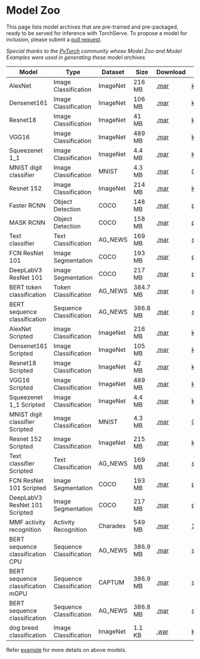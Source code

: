 # Model Zoo

This page lists model archives that are pre-trained and pre-packaged, ready to be served for inference with TorchServe.
To propose a model for inclusion, please submit a [pull request](https://github.com/pytorch/serve/pulls).

*Special thanks to the [PyTorch](https://pytorch.org/) community whose Model Zoo and Model Examples were used in generating these model archives.*


| Model | Type | Dataset | Size | Download | Sample Input| Model mode |
| --- | --- | --- | --- | --- | --- | --- |
| AlexNet | Image Classification | ImageNet | 216 MB | [.mar](https://torchserve.pytorch.org/mar_files/alexnet.mar) | [kitten.jpg](https://github.com/pytorch/serve/blob/master/examples/image_classifier/kitten.jpg?raw=true) |Eager|
| Densenet161 | Image Classification | ImageNet | 106 MB | [.mar](https://torchserve.pytorch.org/mar_files/densenet161.mar) | [kitten.jpg](https://github.com/pytorch/serve/blob/master/examples/image_classifier/kitten.jpg?raw=true) |Eager|
| Resnet18 | Image Classification | ImageNet | 41 MB | [.mar](https://torchserve.pytorch.org/mar_files/resnet-18.mar) | [kitten.jpg](https://github.com/pytorch/serve/blob/master/examples/image_classifier/kitten.jpg?raw=true) |Eager|
| VGG16 | Image Classification | ImageNet | 489 MB | [.mar](https://torchserve.pytorch.org/mar_files/vgg16.mar) | [kitten.jpg](https://github.com/pytorch/serve/blob/master/examples/image_classifier/kitten.jpg?raw=true) |Eager|
| Squeezenet 1_1 | Image Classification | ImageNet | 4.4 MB | [.mar](https://torchserve.pytorch.org/mar_files/squeezenet1_1.mar) | [kitten.jpg](https://github.com/pytorch/serve/blob/master/examples/image_classifier/kitten.jpg?raw=true) |Eager|
| MNIST digit classifier | Image Classification | MNIST | 4.3 MB | [.mar](https://torchserve.pytorch.org/mar_files/mnist_v2.mar) | [0.png](https://github.com/pytorch/serve/tree/master/examples/image_classifier/mnist/test_data) |Eager|
| Resnet 152 |Image Classification | ImageNet | 214 MB | [.mar](https://torchserve.pytorch.org/mar_files/resnet-152-batch_v2.mar) | [kitten.jpg](https://github.com/pytorch/serve/blob/master/examples/image_classifier/kitten.jpg?raw=true) |Eager|
| Faster RCNN | Object Detection | COCO | 148 MB | [.mar](https://torchserve.pytorch.org/mar_files/fastrcnn.mar) | [persons.jpg](https://github.com/pytorch/serve/blob/master/examples/object_detector/persons.jpg?raw=true) |Eager|
| MASK RCNN | Object Detection | COCO | 158 MB | [.mar](https://torchserve.pytorch.org/mar_files/maskrcnn.mar) | [persons.jpg](https://github.com/pytorch/serve/blob/master/examples/object_detector/persons.jpg?raw=true) |Eager|
| Text classifier | Text Classification | AG_NEWS | 169 MB | [.mar](https://torchserve.pytorch.org/mar_files/my_text_classifier_v4.mar) | [sample_text.txt](https://github.com/pytorch/serve/blob/master/examples/text_classification/sample_text.txt) |Eager|
| FCN ResNet 101 | Image Segmentation | COCO | 193 MB | [.mar](https://torchserve.pytorch.org/mar_files/fcn_resnet_101.mar) | [persons.jpg](https://github.com/pytorch/serve/blob/master/examples/image_segmenter/persons.jpg?raw=true) |Eager|
| DeepLabV3 ResNet 101 | Image Segmentation | COCO | 217 MB | [.mar](https://torchserve.pytorch.org/mar_files/deeplabv3_resnet_101_eager.mar) | [persons.jpg](https://github.com/pytorch/serve/blob/master/examples/image_segmenter/persons.jpg) |Eager|
| BERT token classification | Token Classification | AG_NEWS | 384.7 MB | [.mar](https://torchserve.pytorch.org/mar_files/bert_token_classification_no_torchscript.mar) | [sample_text.txt](https://github.com/pytorch/serve/blob/master/examples/text_classification/sample_text.txt) |Eager|
| BERT sequence classification | Sequence Classification | AG_NEWS | 386.8 MB | [.mar](https://torchserve.pytorch.org/mar_files/bert_seqc_without_torchscript.mar) | [sample_text.txt](https://github.com/pytorch/serve/blob/master/examples/text_classification/sample_text.txt) |Eager| 
| AlexNet Scripted | Image Classification | ImageNet | 216 MB | [.mar](https://torchserve.pytorch.org/mar_files/alexnet_scripted.mar) | [kitten.jpg](https://github.com/pytorch/serve/blob/master/examples/image_classifier/kitten.jpg?raw=true) |Torchscripted |
| Densenet161 Scripted| Image Classification | ImageNet | 105 MB | [.mar](https://torchserve.pytorch.org/mar_files/densenet161_scripted.mar) | [kitten.jpg](https://github.com/pytorch/serve/blob/master/examples/image_classifier/kitten.jpg?raw=true) |Torchscripted |
| Resnet18 Scripted| Image Classification | ImageNet | 42 MB | [.mar](https://torchserve.pytorch.org/mar_files/resnet-18_scripted.mar) | [kitten.jpg](https://github.com/pytorch/serve/blob/master/examples/image_classifier/kitten.jpg?raw=true) |Torchscripted |
| VGG16 Scripted| Image Classification | ImageNet | 489 MB | [.mar](https://torchserve.pytorch.org/mar_files/vgg16_scripted.mar) | [kitten.jpg](https://github.com/pytorch/serve/blob/master/examples/image_classifier/kitten.jpg?raw=true) |Torchscripted |
| Squeezenet 1_1 Scripted | Image Classification | ImageNet | 4.4 MB | [.mar](https://torchserve.pytorch.org/mar_files/squeezenet1_1_scripted.mar) | [kitten.jpg](https://github.com/pytorch/serve/blob/master/examples/image_classifier/kitten.jpg?raw=true) |Torchscripted |
| MNIST digit classifier Scripted | Image Classification | MNIST | 4.3 MB | [.mar](https://torchserve.pytorch.org/mar_files/mnist_scripted_v2.mar) | [0.png](https://github.com/pytorch/serve/tree/master/examples/image_classifier/mnist/test_data) |Torchscripted |
| Resnet 152 Scripted |Image Classification | ImageNet | 215 MB | [.mar](https://torchserve.pytorch.org/mar_files/resnet-152-scripted_v2.mar) | [kitten.jpg](https://github.com/pytorch/serve/blob/master/examples/image_classifier/kitten.jpg?raw=true) |Torchscripted |
| Text classifier Scripted | Text Classification | AG_NEWS | 169 MB | [.mar](https://torchserve.pytorch.org/mar_files/my_text_classifier_scripted_v3.mar) | [sample_text.txt](https://github.com/pytorch/serve/blob/master/examples/text_classification/sample_text.txt) |Torchscripted |
| FCN ResNet 101 Scripted | Image Segmentation | COCO | 193 MB | [.mar](https://torchserve.pytorch.org/mar_files/fcn_resnet_101_scripted.mar) | [persons.jpg](https://github.com/pytorch/serve/blob/master/examples/image_segmenter/persons.jpg?raw=true) |Torchscripted |
| DeepLabV3 ResNet 101 Scripted | Image Segmentation | COCO | 217 MB | [.mar](https://torchserve.pytorch.org/mar_files/deeplabv3_resnet_101_scripted.mar) | [persons.jpg](https://github.com/pytorch/serve/blob/master/examples/image_segmenter/persons.jpg) |Torchscripted |
| MMF activity recognition | Activity Recognition | Charades | 549 MB | [.mar](https://torchserve.pytorch.org/mar_files/MMF_activity_recognition_v2.mar) | [372CC.mp4](https://mmfartifacts.s3-us-west-2.amazonaws.com/372CC.mp4) | Torchscripted |
| BERT sequence classification CPU | Sequence Classification | AG_NEWS | 386.9 MB | [.mar](https://torchserve.pytorch.org/mar_files/BERTSeqClassification_torchscript.mar) | [sample_text.txt](https://github.com/pytorch/serve/blob/master/examples/Huggingface_Transformers/Seq_classification_artifacts/sample_text.txt) |Torchscripted| 
| BERT sequence classification mGPU | Sequence Classification | CAPTUM | 386.9 MB | [.mar](https://torchserve.pytorch.org/mar_files/BERTSeqClassification_mgpu.mar) | [sample_text_captum_input.txt](https://github.com/pytorch/serve/blob/master/examples/Huggingface_Transformers/Seq_classification_artifacts/sample_text_captum_input.txt) |Torchscripted| 
| BERT sequence classification | Sequence Classification | AG_NEWS | 386.8 MB | [.mar](https://torchserve.pytorch.org/mar_files/BERTSeqClassification.mar) | [sample_text.txt](https://github.com/pytorch/serve/blob/master/examples/Huggingface_Transformers/Seq_classification_artifacts/sample_text.txt) |Torchscripted| 
| dog breed classification | Image Classification | ImageNet | 1.1 KB | [.war](https://torchserve.s3.amazonaws.com/war_files/dog_breed_wf.war) | [kitten_small.jpg](https://raw.githubusercontent.com/pytorch/serve/master/docs/images/kitten_small.jpg) | Workflow |

Refer [example](https://github.com/pytorch/serve/tree/master/examples) for more details on above models.
